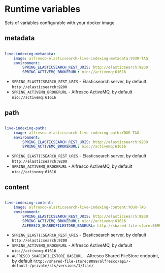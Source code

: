 # Runtime variables

Sets of variables configurable with your docker image

## metadata

```yaml

live-indexing-metadata:
    image: alfresco-elasticsearch-live-indexing-metadata:YOUR-TAG
    environment:
        SPRING_ELASTICSEARCH_REST_URIS: http://elasticsearch:9200
        SPRING_ACTIVEMQ_BROKERURL: nio://activemq:61616

```

- `SPRING_ELASTICSEARCH_REST_URIS` - Elasticsearch server, by default `http://elasticsearch:9200`
- `SPRING_ACTIVEMQ_BROKERURL` - Alfresco ActiveMQ, by default `nio://activemq:61616`

## path

```yaml

live-indexing-path:
    image: alfresco-elasticsearch-live-indexing-path:YOUR-TAG
    environment:
        SPRING_ELASTICSEARCH_REST_URIS: http://elasticsearch:9200
        SPRING_ACTIVEMQ_BROKERURL: nio://activemq:61616

```

- `SPRING_ELASTICSEARCH_REST_URIS` - Elasticsearch server, by default `http://elasticsearch:9200`
- `SPRING_ACTIVEMQ_BROKERURL` - Alfresco ActiveMQ, by default `nio://activemq:61616`

## content

```yaml

live-indexing-content:
    image: alfresco-elasticsearch-live-indexing-content:YOUR-TAG
    environment:
        SPRING_ELASTICSEARCH_REST_URIS: http://elasticsearch:9200
        SPRING_ACTIVEMQ_BROKERURL: nio://activemq:61616
        ALFRESCO_SHAREDFILESTORE_BASEURL: http://shared-file-store:8099/alfresco/api/-default-/private/sfs/versions/1/file

```

- `SPRING_ELASTICSEARCH_REST_URIS` - Elasticsearch server, by default `http://elasticsearch:9200`
- `SPRING_ACTIVEMQ_BROKERURL` - Alfresco ActiveMQ, by default `nio://activemq:61616`
- `ALFRESCO_SHAREDFILESTORE_BASEURL` - Alfresco Shared FileStore endpoint, by default `http://shared-file-store:8099/alfresco/api/-default-/private/sfs/versions/1/file/`
